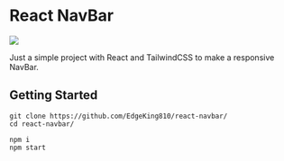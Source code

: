 # React NavBar

![](https://backend.kinesis.games/1310a5c0-0241-11eb-8ae0-3f073a25151d-Screenshot%20from%202020-09-29%2014-36-06.png)

Just a simple project with React and TailwindCSS to make a responsive NavBar.

## Getting Started

```
git clone https://github.com/EdgeKing810/react-navbar/
cd react-navbar/

npm i
npm start
```
